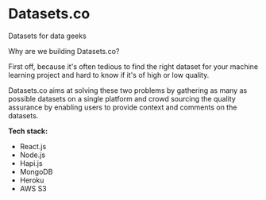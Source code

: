 Datasets.co 
===========

Datasets for data geeks

Why are we building Datasets.co?

First off, because it's often tedious to find the right dataset for your machine learning project and hard to know if it's of high or low quality.

Datasets.co aims at solving these two problems by gathering as many as possible datasets on a single platform and crowd sourcing the quality assurance by enabling users to provide context and comments on the datasets.

**Tech stack:**

* React.js
* Node.js
* Hapi.js
* MongoDB
* Heroku 
* AWS S3
